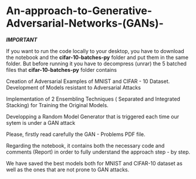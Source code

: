 # An-approach-to-Generative-Adversarial-Networks-(GANs)-

*****IMPORTANT*****
 
 If you want to run the code locally to your desktop, you have to download the notebook and the **cifar-10-batches-py** folder and put them in the same folder. But before running it you have to decompress (unrar) the 5 batched files that  **cifar-10-batches-py** folder contains
 
Creation of Adversarial Examples of MNIST and CIFAR - 10 Dataset. Development of Models resistant to Adversarial Attacks

Implementation of 2 Ensembling Techniques ( Separated and Integrated Stacking) for Training the Original Models.

Developping a Random Model Generator that is triggered each time our sytem is under a GAN attack

Please, firstly read carefully the GAN - Problems PDF file.

Regarding the notebook, it contains both the necessary code and comments (Report)  in order to fully understand the approach step - by step.

We have saved the best models both for MNIST and CIFAR-10 dataset as well as the ones that are not prone to GAN attacks.


